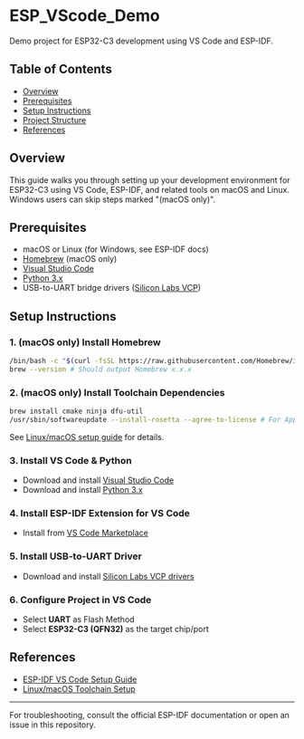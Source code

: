
# ESP_VScode_Demo

Demo project for ESP32-C3 development using VS Code and ESP-IDF.

## Table of Contents
- [Overview](#overview)
- [Prerequisites](#prerequisites)
- [Setup Instructions](#setup-instructions)
- [Project Structure](#project-structure)
- [References](#references)

## Overview
This guide walks you through setting up your development environment for ESP32-C3 using VS Code, ESP-IDF, and related tools on macOS and Linux. Windows users can skip steps marked "(macOS only)".

## Prerequisites
- macOS or Linux (for Windows, see ESP-IDF docs)
- [Homebrew](https://brew.sh/) (macOS only)
- [Visual Studio Code](https://code.visualstudio.com/download)
- [Python 3.x](https://www.python.org/downloads/)
- USB-to-UART bridge drivers ([Silicon Labs VCP](https://www.silabs.com/software-and-tools/usb-to-uart-bridge-vcp-drivers?tab=downloads))

## Setup Instructions

### 1. (macOS only) Install Homebrew
```sh
/bin/bash -c "$(curl -fsSL https://raw.githubusercontent.com/Homebrew/install/HEAD/install.sh)"
brew --version # Should output Homebrew x.x.x
```

### 2. (macOS only) Install Toolchain Dependencies
```sh
brew install cmake ninja dfu-util
/usr/sbin/softwareupdate --install-rosetta --agree-to-license # For Apple Silicon
```
See [Linux/macOS setup guide](https://docs.espressif.com/projects/esp-idf/en/latest/esp32/get-started/linux-macos-setup.html) for details.

### 3. Install VS Code & Python
- Download and install [Visual Studio Code](https://code.visualstudio.com/download)
- Download and install [Python 3.x](https://www.python.org/downloads/)

### 4. Install ESP-IDF Extension for VS Code
- Install from [VS Code Marketplace](https://marketplace.visualstudio.com/items?itemName=espressif.esp-idf-extension)

### 5. Install USB-to-UART Driver
- Download and install [Silicon Labs VCP drivers](https://www.silabs.com/software-and-tools/usb-to-uart-bridge-vcp-drivers?tab=downloads)

### 6. Configure Project in VS Code
- Select **UART** as Flash Method
- Select **ESP32-C3 (QFN32)** as the target chip/port


## References
- [ESP-IDF VS Code Setup Guide](https://docs.espressif.com/projects/esp-idf/en/v4.2.1/esp32/get-started/vscode-setup.html)
- [Linux/macOS Toolchain Setup](https://docs.espressif.com/projects/esp-idf/en/latest/esp32/get-started/linux-macos-setup.html)

---
For troubleshooting, consult the official ESP-IDF documentation or open an issue in this repository.